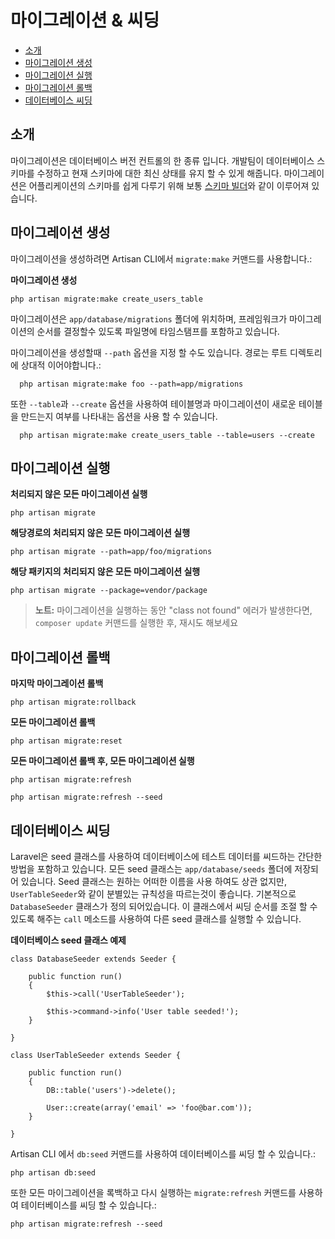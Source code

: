 # 마이그레이션 & 씨딩

- [소개](#introduction)
- [마이그레이션 생성](#creating-migrations)
- [마이그레이션 실행](#running-migrations)
- [마이그레이션 롤백](#rolling-back-migrations)
- [데이터베이스 씨딩](#database-seeding)

<a name="introduction"></a>
## 소개

마이그레이션은 데이터베이스 버전 컨트롤의 한 종류 입니다. 개발팀이 데이터베이스 스키마를 수정하고 현재 스키마에 대한 최신 상태를 유지 할 수 있게 해줍니다. 마이그레이션은 어플리케이션의 스키마를 쉽게 다루기 위해 보통 [스키마 빌더](/docs/schema)와 같이 이루어져 있습니다.

<a name="creating-migrations"></a>
## 마이그레이션 생성

마이그레이션을 생성하려면 Artisan CLI에서 `migrate:make` 커맨드를 사용합니다.:

**마이그레이션 생성**

    php artisan migrate:make create_users_table

마이그레이션은 `app/database/migrations` 폴더에 위치하며, 프레임워크가 마이그레이션의 순서를 결정할수 있도록 파일명에 타임스탬프를 포함하고 있습니다.

마이그레이션을 생성할때 `--path` 옵션을 지정 할 수도 있습니다. 경로는 루트 디렉토리에 상대적 이어야합니다.:

	  php artisan migrate:make foo --path=app/migrations

또한 `--table`과 `--create` 옵션을 사용하여 테이블명과 마이그레이션이 새로운 테이블을 만드는지 여부를 나타내는 옵션을 사용 할 수 있습니다.

	  php artisan migrate:make create_users_table --table=users --create

<a name="running-migrations"></a>
## 마이그레이션 실행

**처리되지 않은 모든 마이그레이션 실행**

	php artisan migrate

**해당경로의 처리되지 않은 모든 마이그레이션 실행**

	php artisan migrate --path=app/foo/migrations

**해당 패키지의 처리되지 않은 모든 마이그레이션 실행**

	php artisan migrate --package=vendor/package

> **노트:** 마이그레이션을 실행하는 동안 "class not found" 에러가 발생한다면, `composer update` 커맨드를 실행한 후, 재시도 해보세요

<a name="rolling-back-migrations"></a>
## 마이그레이션 롤백

**마지막 마이그레이션 롤백**

	php artisan migrate:rollback

**모든 마이그레이션 롤백**

	php artisan migrate:reset

**모든 마이그레이션 롤백 후, 모든 마이그레이션 실행**

	php artisan migrate:refresh

	php artisan migrate:refresh --seed

<a name="database-seeding"></a>
## 데이터베이스 씨딩

Laravel은 seed 클래스를 사용하여 데이터베이스에 테스트 데이터를 씨드하는 간단한 방법을 포함하고 있습니다. 모든 seed 클래스는 `app/database/seeds` 폴더에 저장되어 있습니다. Seed 클래스는 원하는 어떠한 이름을 사용 하여도 상관 없지만, `UserTableSeeder`와 같이 분별있는 규칙성을 따르는것이 좋습니다. 기본적으로 `DatabaseSeeder` 클래스가 정의 되어있습니다. 이 클래스에서 씨딩 순서를 조절 할 수 있도록 해주는 `call` 메소드를 사용하여 다른 seed 클래스를 실행할 수 있습니다.

**데이터베이스 seed 클래스 예제**

	class DatabaseSeeder extends Seeder {

		public function run()
		{
			$this->call('UserTableSeeder');

			$this->command->info('User table seeded!');
		}

	}

	class UserTableSeeder extends Seeder {

		public function run()
		{
			DB::table('users')->delete();

			User::create(array('email' => 'foo@bar.com'));
		}

	}

Artisan CLI 에서 `db:seed` 커맨드를 사용하여 데이터베이스를 씨딩 할 수 있습니다.:

	php artisan db:seed

또한 모든 마이그레이션을 록백하고 다시 실행하는 `migrate:refresh` 커맨드를 사용하여 테이터베이스를 씨딩 할 수 있습니다.:

	php artisan migrate:refresh --seed
